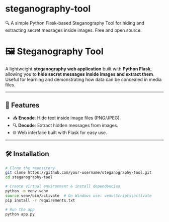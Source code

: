 # steganography-tool
🔍 A simple Python Flask-based Steganography Tool for hiding and extracting secret messages inside images. Free and open source.

# 🖼️ Steganography Tool

A lightweight **steganography web application** built with **Python Flask**, allowing you to **hide secret messages inside images and extract them**. Useful for learning and demonstrating how data can be concealed in media files.

---

## 🚀 Features
- 📥 **Encode**: Hide text inside image files (PNG/JPEG).
- 🔍 **Decode**: Extract hidden messages from images.
- 🌐 Web interface built with Flask for easy use.

---

## 🛠️ Installation

```bash
# Clone the repository
git clone https://github.com/your-username/steganography-tool.git
cd steganography-tool

# Create virtual environment & install dependencies
python -m venv venv
source venv/bin/activate  # On Windows use: venv\Scripts\activate
pip install -r requirements.txt

# Run the app
python app.py

